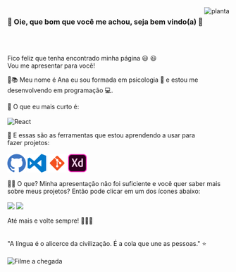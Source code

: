 <img align="right" src = "https://th.bing.com/th/id/R.4f05cde98fa54cf42fe371a40dae73a7?rik=6xsWECo00nnEvA&riu=http%3a%2f%2f1.bp.blogspot.com%2f-vLwojYefLmE%2fUc3pFXbWG1I%2fAAAAAAAABeA%2fFBdhrxzacEw%2fs1600%2fivy_001___clear_cut_png_by_seelenwerk-d5lgv1r.png&ehk=x5mvtf7tiNlZthPbhljmaohaQEiKtB1kWDw1YL9YiQU%3d&risl=&pid=ImgRaw&r=0" alt = "planta" height="300px">

<h3>🔔 Oie, que bom que você me achou, seja bem vindo(a) 💐 </h3>
<br><br>

<p> Fico feliz que tenha encontrado minha página 😃 😃 <br>
Vou me apresentar para você!</p>
  
<div align="left">
  <p> 🌱📚 Meu nome é Ana eu sou formada em psicologia 💜 e estou me desenvolvendo em programação 💻. </p>

<p> 🌾 O que eu mais curto é:
  <br>
  <br>  


  <img src="https://img.shields.io/badge/React-20232A?style=for-the-badge&logo=react&logoColor=61DAFB" alt="React" /> 
  </p>
  
  <p>🌸 E essas são as ferramentas que estou aprendendo a usar para fazer projetos:
  <br>
  <br>  
  <img height="42" src="https://raw.githubusercontent.com/guirodriguezz/guirodriguezz/main/IconsSkillsTool/githubb.png" alt="Github"/>
   <img height="42" src="https://raw.githubusercontent.com/guirodriguezz/guirodriguezz/main/IconsSkillsTool/visual-studio-code.png" alt="VSCode"/>
  <img height="42" src="https://raw.githubusercontent.com/guirodriguezz/guirodriguezz/main/IconsSkillsTool/git.png" alt="Git"/>
   <img height="42" src="https://raw.githubusercontent.com/guirodriguezz/guirodriguezz/main/IconsSkillsTool/adobe-xd.png" alt="AdobeXD"/>
  </p>
  
  </div>
  
  <p>🌳💬 O que? Minha apresentação não foi suficiente e você quer saber mais sobre meus projetos? Então pode clicar em um dos ícones abaixo: 
  <br>
  <br>
  <a href="mailto:anacaroline172@hotmail.com" target="_blank" alt="Outlook">
  <img src="https://img.shields.io/badge/Microsoft_Outlook-0078D4?style=for-the-badge&logo=microsoft-outlook&logoColor=white"/></a>
  <a href="https://www.linkedin.com/in/ana-marques-rodrigues/" target="_blank" alt="Linkedin">
  <img src="https://img.shields.io/badge/LinkedIn-0077B5?style=for-the-badge&logo=linkedin&logoColor=white"/></a>
  </p>
  
Até mais e volte sempre! 🍃🌿🍃<br><br><br>
"A língua é o alicerce da civilização. É a cola que une as pessoas." ⭐<br><br>
<img height="100" src=https://i.pinimg.com/originals/19/5b/24/195b24c5b952d5f8d202660ca5a43de1.gif alt="Filme a chegada"/>
  
  
  <!--
**AnaCMR/AnaCMR** is a ✨ _special_ ✨ repository because its `README.md` (this file) appears on your GitHub profile.

Here are some ideas to get you started:

- 🔭 I’m currently working on ...
- 🌱 I’m currently learning ...
- 👯 I’m looking to collaborate on ...
- 🤔 I’m looking for help with ...
- 💬 Ask me about ...
- 📫 How to reach me: ...
- 😄 Pronouns: ...
- ⚡ Fun fact: ...
-->

